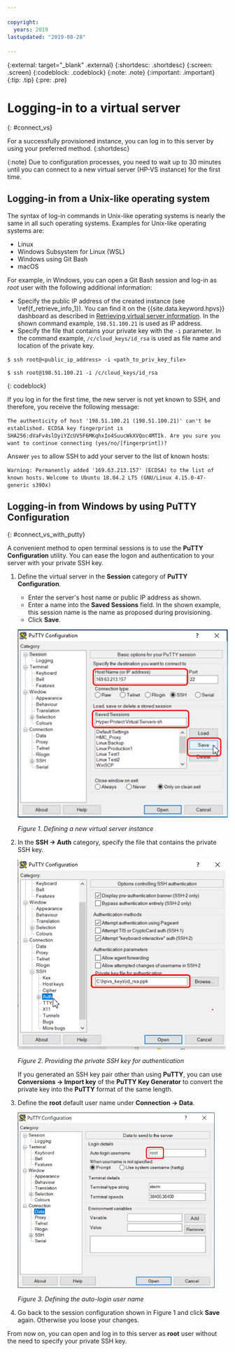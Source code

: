 ```yaml
---

copyright:
  years: 2019
lastupdated: "2019-08-28"

---
```


{:external: target="_blank" .external}
{:shortdesc: .shortdesc}
{:screen: .screen}
{:codeblock: .codeblock}
{:note: .note}
{:important: .important}
{:tip: .tip}
{:pre: .pre}

# Logging-in to a virtual server
{: #connect_vs}

For a successfully provisioned instance, you can log in to this server by using your preferred method.
{:shortdesc}

{:note}
Due to configuration processes, you need to wait up to 30 minutes until you can connect to a new virtual server (HP-VS instance) for the first time.

## Logging-in from a Unix-like operating system

The syntax of log-in commands in Unix-like operating systems is nearly the same in all such operating systems.
Examples for Unix-like operating systems are:
* Linux
* Windows Subsystem for Linux (WSL)
* Windows using Git Bash
* macOS

For example, in Windows, you can open a Git Bash session and log-in as *root* user with the following additional information:
* Specify the public IP address of the created instance (see \ref{f_retrieve_info_1}). You can find it on the {{site.data.keyword.hpvs}} dashboard as described in [Retrieving virtual server information](/docs/services/hp-virtual-servers?topic=hp-virtual-servers-retrieve-info-vs). In the shown command example, `198.51.100.21` is used as IP address.
* Specify the file that contains your private key with the `-i` parameter. In the command example, `/c/cloud_keys/id_rsa` is used as file name and location of the private key.  

`$ ssh root@<public_ip_address> -i <path_to_priv_key_file>`

```
$ ssh root@198.51.100.21 -i /c/cloud_keys/id_rsa
```
{: codeblock}


If you log in for the first time, the new server is not yet known to SSH, and therefore, you receive the following message:  

`
The authenticity of host '198.51.100.21 (198.51.100.21)' can't be established.
ECDSA key fingerprint is SHA256:dVaFv4slDyiYZcUV5F6MKqhxIo4SuucWkXVQoc4MTIk.
Are you sure you want to continue connecting (yes/no/[fingerprint])?
`

Answer `yes` to allow SSH to add your server to the list of known hosts:

`Warning: Permanently added '169.63.213.157' (ECDSA) to the list of known hosts.`
`Welcome to Ubuntu 18.04.2 LTS (GNU/Linux 4.15.0-47-generic s390x)`


## Logging-in from Windows by using **PuTTY Configuration**
{: #connect_vs_with_putty}


A convenient method to open terminal sessions is to use the **PuTTY Configuration** utility.
You can ease the logon and authentication to your server with your private SSH key.

1. Define the virtual server in the **Session** category of **PuTTY Configuration**.
   * Enter the server's host name or public IP address as shown.
   * Enter a name into the **Saved Sessions** field. In the shown example, this session name is the name as proposed during provisioning.
   * Click **Save**.

   ![Defining a new virtual server instance](image/hpvs_define.jpg "Defining a new virtual server instance")

   *Figure 1. Defining a new virtual server instance*
2. In the **SSH -> Auth** category, specify the file that contains the private SSH key.  

   ![Providing the private SSH key for authentication](image/hpvs_ssh_auth.jpg "Providing the private SSH key for authentication")

   *Figure 2. Providing the private SSH key for authentication*

   If you generated an SSH key pair other than using **PuTTY**, you can use **Conversions -> Import key** of the **PuTTY Key Generator** to convert the private key into the **PuTTY** format of the same length.
3. Define the **root** default user name under **Connection -> Data**.

   <img src="image/hpvs_root.jpg" alt="Defining the auto-login user name" width="450" style="width: 450px; border-style: none"/>

   *Figure 3. Defining the auto-login user name*
4. Go back to the session configuration shown in Figure 1 and click **Save** again. Otherwise you loose your changes.

From now on, you can open and log in to this server as **root** user without the need to specify your private SSH key.
